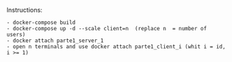 Instructions:

    - docker-compose build
    - docker-compose up -d --scale client=n  (replace n  = number of users)
    - docker attach parte1_server_1
    - open n terminals and use docker attach parte1_client_i (whit i = id, i >= 1)
